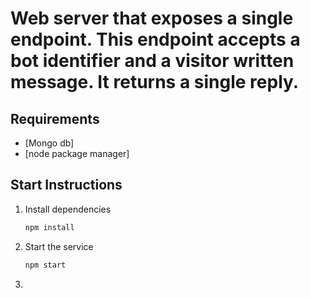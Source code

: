 # Web server that exposes a single endpoint. This endpoint accepts a bot identifier and a visitor written message. It returns a single reply. 

## Requirements

* [Mongo db] 
* [node package manager]

## Start Instructions

1. Install dependencies
   ```bash
   npm install
   ```
1. Start the service   
    ```bash
    npm start
    ```
1. 
